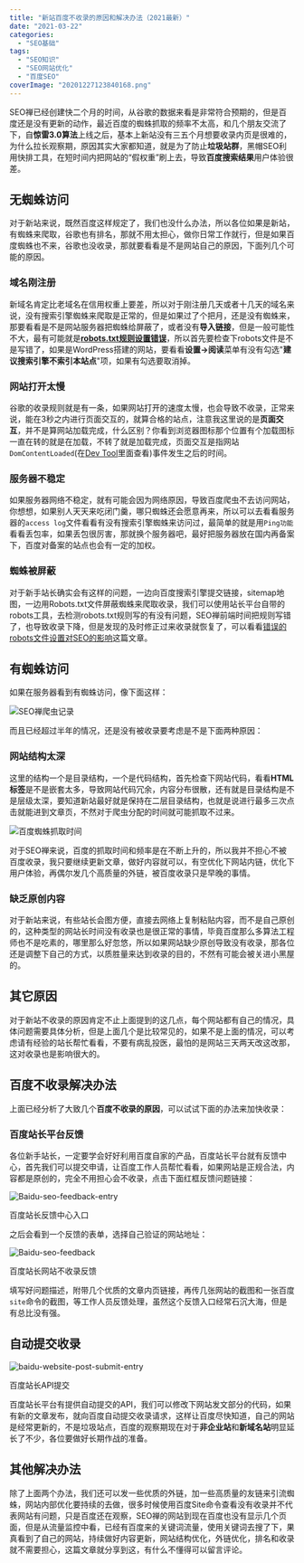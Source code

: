 ```yaml
---
title: "新站百度不收录的原因和解决办法（2021最新）"
date: "2021-03-22"
categories: 
  - "SEO基础"
tags: 
  - "SEO知识"
  - "SEO网站优化"
  - "百度SEO"
coverImage: "20201227123840168.png"
---
```


SEO禅已经创建快二个月的时间，从谷歌的数据来看是非常符合预期的，但是百度还是没有更新的动作，最近百度的蜘蛛抓取的频率不太高，和几个朋友交流了下，自**惊雷3.0算法**上线之后，基本上新站没有三五个月想要收录内页是很难的，为什么拉长观察期，原因其实大家都知道，就是为了防止**垃圾站群**，黑帽SEO利用快排工具，在短时间内把网站的“假权重”刷上去，导致**百度搜索结果**用户体验很差。

## 无蜘蛛访问

对于新站来说，既然百度这样规定了，我们也没什么办法，所以各位如果是新站，有蜘蛛来爬取，谷歌也有排名，那就不用太担心，做你日常工作就行，但是如果百度蜘蛛也不来，谷歌也没收录，那就要看看是不是网站自己的原因，下面列几个可能的原因。

### 域名刚注册

新域名肯定比老域名在信用权重上要差，所以对于刚注册几天或者十几天的域名来说，没有搜索引擎蜘蛛来爬取是正常的，但是如果过了个把月，还是没有蜘蛛来，那要看看是不是网站服务器把蜘蛛给屏蔽了，或者没有**导入链接**，但是一般可能性不大，最有可能就是[**robots.txt规则设置错误**](https://www.seozen.top/robots-mislead-seo.html)，所以首先要检查下robots文件是不是写错了，如果是WordPress搭建的网站，要看看**设置->阅读**菜单有没有勾选"**建议搜索引擎不索引本站点**"项，如果有勾选要取消掉。

### 网站打开太慢

谷歌的收录规则就是有一条，如果网站打开的速度太慢，也会导致不收录，正常来说，能在3秒之内进行页面交互的，就算合格的站点，注意我这里说的是**页面交互**，并不是算网站加载完成，什么区别？你看到浏览器图标那个位置有个加载图标一直在转的就是在加载，不转了就是加载完成，页面交互是指网站`DomContentLoaded`(在[Dev Tool](https://www.seozen.top/dev-tools-seo-ttfb.html)里面查看)事件发生之后的时间。

### 服务器不稳定

如果服务器网络不稳定，就有可能会因为网络原因，导致百度爬虫不去访问网站，你想想，如果别人天天来吃闭门羹，哪只蜘蛛还会愿意再来，所以可以去看看服务器的`access log`文件看看有没有搜索引擎蜘蛛来访问过，最简单的就是用`Ping功能`看看丢包率，如果丢包很厉害，那就换个服务器吧，最好把服务器放在国内再备案下，百度对备案的站点也会有一定的加权。

### 蜘蛛被屏蔽

对于新手站长确实会有这样的问题，一边向百度搜索引擎提交链接，sitemap地图，一边用Robots.txt文件屏蔽蜘蛛来爬取收录，我们可以使用站长平台自带的robots工具，去检测robots.txt规则写的有没有问题，SEO禅前端时间把规则写错了，也导致收录下降，但是发现的及时修正过来收录就恢复了，可以看看[错误的robots文件设置对SEO的影响](https://www.seozen.top/robots-mislead-seo.html)这篇文章。

## 有蜘蛛访问

如果在服务器看到有蜘蛛访问，像下面这样：

![SEO禅爬虫记录](images/1615025082543.jpg)

而且已经超过半年的情况，还是没有被收录要考虑是不是下面两种原因：

### 网站结构太深

这里的结构一个是目录结构，一个是代码结构，首先检查下网站代码，看看**HTML标签**是不是嵌套太多，导致网站代码冗余，内容分布很散，还有就是目录结构是不是层级太深，要知道新站最好就是保持在二层目录结构，也就是说进行最多三次点击就能进到文章页，不然对于爬虫分配的时间就可能抓取不过来。

![百度蜘蛛抓取时间](images/1615025690371.jpg)

对于SEO禅来说，百度的抓取时间和频率是在不断上升的，所以我并不担心不被百度收录，我只要继续更新文章，做好内容就可以，有空优化下网站内链，优化下用户体验，再偶尔发几个高质量的外链，被百度收录只是早晚的事情。

### 缺乏原创内容

对于新站来说，有些站长会图方便，直接去网络上复制粘贴内容，而不是自己原创的，这种类型的网站长时间没有收录也是很正常的事情，毕竟百度那么多算法工程师也不是吃素的，哪里那么好忽悠，所以如果网站缺少原创导致没有收录，那各位还是调整下自己的方式，以质胜量来达到收录的目的，不然有可能会被关进小黑屋的。

## 其它原因

对于新站不收录的原因肯定不止上面提到的这几点，每个网站都有自己的情况，具体问题需要具体分析，但是上面几个是比较常见的，如果不是上面的情况，可以考虑请有经验的站长帮忙看看，不要有病乱投医，最怕的是网站三天两天改这改那，这对收录也是影响很大的。

## 百度不收录解决办法

上面已经分析了大致几个**百度不收录的原因**，可以试试下面的办法来加快收录：

### 百度站长平台反馈

各位新手站长，一定要学会好好利用百度自家的产品，百度站长平台就有反馈中心，首先我们可以提交申请，让百度工作人员帮忙看看，如果网站是正规合法，内容都是原创的，完全不用担心会不收录，点击下面红框反馈问题链接：

![Baidu-seo-feedback-entry](images/Baidu-feedback-entry-1024x618.png)

百度站长反馈中心入口

之后会看到一个反馈的表单，选择自己验证的网站地址：

![Baidu-seo-feedback](images/Baidu-feedback-1024x1015.png)

百度站长网站不收录反馈

填写好问题描述，附带几个优质的文章内页链接，再传几张网站的截图和一张百度`site`命令的截图，等工作人员反馈处理，虽然这个反馈入口经常石沉大海，但是有总比没有强。

## 自动提交收录

![baidu-website-post-submit-entry](images/baidu-website-post-submit-entry-1024x705.png)

百度站长API提交

百度站长平台有提供自动提交的API，我们可以修改下网站发文部分的代码，如果有新的文章发布，就向百度自动提交收录请求，这样让百度尽快知道，自己的网站是经常更新的，不是垃圾站点，百度的观察期现在对于**非企业站**和**新域名站**明显延长了不少，各位要做好长期作战的准备。

## 其他解决办法

除了上面两个办法，我们还可以发一些优质的外链，加一些高质量的友链来引流蜘蛛，网站内部优化要持续的去做，很多时候使用百度Site命令查看没有收录并不代表网站有问题，只是百度还在观察，SEO禅的网站到现在百度也没有显示几个页面，但是从流量监控中看，已经有百度来的关键词流量，使用关键词去搜了下，果真看到了自己的网站，持续做好内容更新，网站结构优化，外链优化，排名和收录就不需要担心，这篇文章就分享到这，有什么不懂得可以留言评论。
